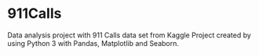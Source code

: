 # 911Calls
Data analysis project with 911 Calls data set from Kaggle
Project created by using Python 3 with Pandas, Matplotlib and Seaborn.
